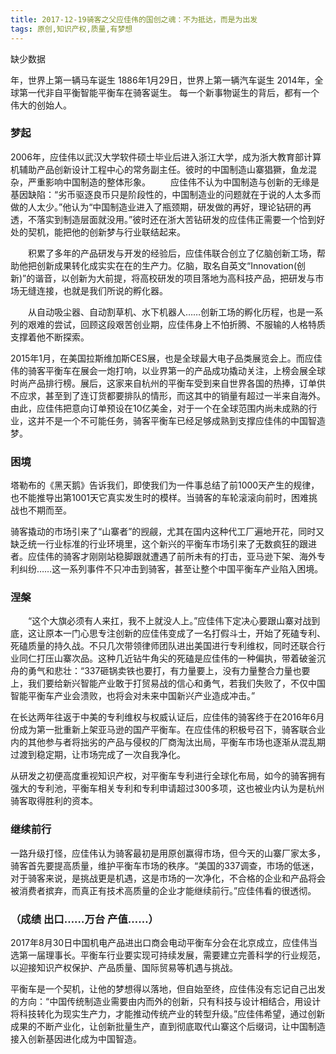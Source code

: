 ```yaml
---
title: 2017-12-19骑客之父应佳伟的国创之魂：不为抵达，而是为出发
tags: 原创,知识产权,质量,有梦想
---
```

缺少数据



年，世界上第一辆马车诞生
1886年1月29日，世界上第一辆汽车诞生
2014年，全球第一代非自平衡智能平衡车在骑客诞生。
每一个新事物诞生的背后，都有一个伟大的创始人。
### 梦起
2006年，应佳伟以武汉大学软件硕士毕业后进入浙江大学，成为浙大教育部计算机辅助产品创新设计工程中心的常务副主任。彼时的中国制造山寨猖獗，鱼龙混杂，严重影响中国制造的整体形象。
　　应佳伟不认为中国制造与创新的无缘是基因缺陷：“劣币驱逐良币只是阶段性的，中国制造业的问题就在于说的人太多而做的人太少。”他认为“中国制造业进入了瓶颈期，研发做的再好，理论钻研的再透，不落实到制造层面就没用。”彼时还在浙大苦钻研发的应佳伟正需要一个恰到好处的契机，能把他的创新梦与行业联结起来。

  
　　积累了多年的产品研发与开发的经验后，应佳伟联合创立了亿脑创新工场，帮助他把创新成果转化成实实在在的生产力。亿脑，取名自英文“Innovation(创新)”的谐音，以创新为大前提，将高校研发的项目落地为高科技产品，把研发与市场无缝连接，也就是我们所说的孵化器。
  
　　从自动吸尘器、自动割草机、水下机器人……创新工场的孵化历程，也是一系列的艰难的尝试，回顾这段艰苦创业期，应佳伟身上不怕折腾、不服输的人格特质支撑着他不断探索。

2015年1月，在美国拉斯维加斯CES展，也是全球最大电子品类展览会上。而应佳伟的骑客平衡车在展会一炮打响，以业界第一的产品成功撬动关注，上榜会展全球时尚产品排行榜。展后，这家来自杭州的平衡车受到来自世界各国的热捧，订单供不应求，甚至到了连订货都要排队的情形，而这其中的销量有超过一半来自海外。由此，应佳伟把意向订单预设在10亿美金，对于一个在全球范围内尚未成熟的行业，这并不是一个不可能任务，骑客平衡车已经足够成熟到支撑应佳伟的中国智造梦。


### 困境

塔勒布的《黑天鹅》告诉我们，即使我们为一件事总结了前1000天产生的规律，也不能推导出第1001天它真实发生时的模样。当骑客的车轮滚滚向前时，困难挑战也不期而至。

骑客撬动的市场引来了“山寨者”的觊觎，尤其在国内这种代工厂遍地开花，同时又缺乏统一行业标准的行业环境里，这个新兴的平衡车市场引来了无数疯狂的跟进者。应佳伟的骑客才刚刚站稳脚跟就遭遇了前所未有的打击，亚马逊下架、海外专利纠纷……这一系列事件不只冲击到骑客，甚至让整个中国平衡车产业陷入困境。


### 涅槃
　　“这个大旗必须有人来扛，我不上就没人上。”应佳伟下定决心要跟山寨对战到底，这让原本一门心思专注创新的应佳伟变成了一名打假斗士，开始了死磕专利、死磕质量的持久战。不只几次带领律师团队进出美国进行专利维权，同时还联合行业同仁打压山寨次品。这种几近钻牛角尖的死磕是应佳伟的一种偏执，带着破釜沉舟的勇气和悲壮：“337砸锅卖铁也要打，有力量要上，没有力量整合力量也要上，我们要给新兴智能产业敢于打贸易战的信心和勇气，若我们失败了，不仅中国智能平衡车产业会溃败，也将会对未来中国新兴产业造成冲击。”
  
在长达两年往返于中美的专利维权与权威认证后，应佳伟的骑客终于在2016年6月份成为第一批重新上架亚马逊的国产平衡车。在应佳伟的积极号召下，骑客联合业内的其他参与者将拙劣的产品与侵权的厂商淘汰出局，平衡车市场也逐渐从混乱期过渡到稳定期，让市场完成了一次自我净化。
  
从研发之初便高度重视知识产权，对平衡车专利进行全球化布局，如今的骑客拥有强大的专利池，平衡车相关专利和专利申请超过300多项，这也被业内认为是杭州骑客取得胜利的资本。

### 继续前行


一路升级打怪，应佳伟认为骑客最初是用原创赢得市场，但今天的山寨厂家太多，骑客首先要提高质量，维护平衡车市场的秩序。“美国的337调查，市场的低迷，对于骑客来说，是挑战更是机遇，这是市场的一次净化，不合格的企业和产品将会被消费者摈弃，而真正有技术高质量的企业才能继续前行。”应佳伟看的很透彻。

### （成绩  出口……万台 产值……）

2017年8月30日中国机电产品进出口商会电动平衡车分会在北京成立，应佳伟当选第一届理事长。平衡车行业要实现可持续发展，需要建立完善科学的行业规范，以迎接知识产权保护、产品质量、国际贸易等机遇与挑战。


平衡车是一个契机，让他的梦想得以落地，但自始至终，应佳伟没有忘记自己出发的方向：“中国传统制造业需要由内而外的创新，只有科技与设计相结合，用设计将科技转化为现实生产力，才能推动传统产业的转型升级。”应佳伟希望，通过创新成果的不断产业化，让创新批量生产，直到彻底取代山寨这个后缀词，让中国制造接入创新基因进化成为中国智造。



